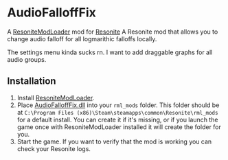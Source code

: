 # AudioFalloffFix

A [ResoniteModLoader](https://github.com/resonite-modding-group/ResoniteModLoader) mod for [Resonite](https://resonite.com/) A Resonite mod that allows you to change audio falloff for all logmarithic falloffs locally.

The settings menu kinda sucks rn. I want to add draggable graphs for all audio groups.

## Installation
1. Install [ResoniteModLoader](https://github.com/resonite-modding-group/ResoniteModLoader).
1. Place [AudioFalloffFix.dll](https://github.com/989onan/AudioFalloffFix/releases/latest/download/AudioFalloffFix.dll) into your `rml_mods` folder. This folder should be at `C:\Program Files (x86)\Steam\steamapps\common\Resonite\rml_mods` for a default install. You can create it if it's missing, or if you launch the game once with ResoniteModLoader installed it will create the folder for you.
1. Start the game. If you want to verify that the mod is working you can check your Resonite logs.



